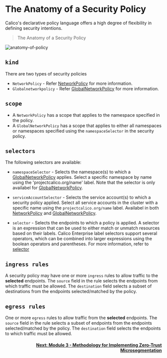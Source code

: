 # The Anatomy of a Security Policy

Calico's declarative policy language offers a high degree of flexibility in defining security intentions. 

> The Anatomy of a Security Policy

![anatomy-of-policy](images/anatomy-of-policy.png)

## `kind`

There are two types of security policies
- `NetworkPolicy` - Refer [NetworkPolicy](https://docs.tigera.io/reference/resources/networkpolicy) for more information.  
- `Globalnetworkpolicy` - Refer [GlobalNetworkPolicy](https://docs.tigera.io/reference/resources/globalnetworkpolicy) for more information. 

## `scope`

- A `NetworkPolicy` has a scope that applies to the namespace specified in the policy.  
- A `GlobalNetworkPolicy` has a scope that applies to either all namespaces or namespaces specified using the `namespaceSelector` in the security policy. 

## `selectors`

The following selectors are available:

- `namespaceSelector` - Selects the namespace(s) to which a [GlobalNetworkPolicy](https://docs.tigera.io/reference/resources/globalnetworkpolicy) applies. Select a specific namespace by name using the 'projectcalico.org/name' label. Note that the selector is only availabel for [GlobalNetworkPolicy](https://docs.tigera.io/reference/resources/globalnetworkpolicy).

- `serviceAccountSelector` - Selects the service account(s) to which a security policy applied. Select all service accounts in the cluster with a specific name using the `projectcalico.org/name` label. Availabel in both [NetworkPolicy](https://docs.tigera.io/reference/resources/globalnetworkpolicy) and [GlobalNetworkPolicy](https://docs.tigera.io/reference/resources/globalnetworkpolicy).

- `selector` -  Selects the endpoints to which a policy is applied. A selector is an expression that can be used to either match or unmatch resources based on their labels. Calico Enterprise label selectors support several operators, which can be combined into larger expressions using the boolean operators and parentheses. For more information, refer to [selector](https://docs.tigera.io/reference/resources/globalnetworkpolicy#selector)

## `ingress rules`

A security policy may have one or more `ingress` rules to allow traffic to the **selected** endpoints. The `source` field in the rule selects the endpoints from which traffic must be allowed. The `destination` field selects a subset of destinations from the endpoints selected/matched by the policy. 

## `egress rules`

One or more `egress` rules to allow traffic from the **selected** endpoints. The `source` field in the rule selects a subset of endpoints from the endpoints selected/matched by the policy. The `destination` field selects the endpoints to which traffic must be allowed. 


#### <div align="right">  [Next: Module 3 - Methodology for Implementing Zero-Trust Microsegmentation](https://github.com/tigera-cs/quickstart-self-service/blob/main/modules/module-3-introduction.md) </div>


